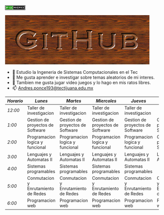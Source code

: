 ![](cooltext404055291876715.gif)



![](cooltext404054827506546.png)




- 🔭 Estudio la Ingeneria de Sistemas Computacionales en el Tec
- 🌱 Me gusta aprender e investigar sobre temas aleatorios de mi interes.
- 👯 Tambien me gusta jugar video juegos y lo hago en mis ratos libres.
- 📫 Andres.ponce193@tectijuana.edu.mx

| _Horario_ | _Lunes_           | _Martes_          | _Miercoles_       | _Jueves_          | _Viernes_         |
|-----------|-------------------|-------------------|-------------------|-------------------|-------------------|
| _12:00_   | Taller de investigacion       | Taller de investigacion          | Taller de investigacion          | Taller de investigacion          |            |
| _1:00_    | Gestion de proyectos de Software     | Gestion de proyectos de Software     | Gestion de proyectos de Software     | Gestion de proyectos de Software    | Gestion de proyectos de Software     |
| _2:00_    | Programacion logica y funcional    | Programacion logica y funcional    | Programacion logica y funcional    | Programacion logica y funcional    | Gestion de proyectos de Software                  |
| _3:00_    | Lenguajes y Automatas II             | Lenguajes y Automatas II             | Lenguajes y Automatas II             | Lenguajes y Automatas II             | Lenguajes y Automatas II             |
| _4:00_    | Sistemas programables         | Sistemas programables         | Sistemas programables         | Sistemas programables         |                   |
| _5:00_    | Conmutacion y Enrutamiento de Redes | Conmutacion y Enrutamiento de Redes | Conmutacion y Enrutamiento de Redes | Conmutacion y Enrutamiento de Redes | Conmutacion y Enrutamiento de Redes |
| _6:00_    | Programacion web        | Programacion web        |Programacion web        | Programacion web        | Programacion web        |
